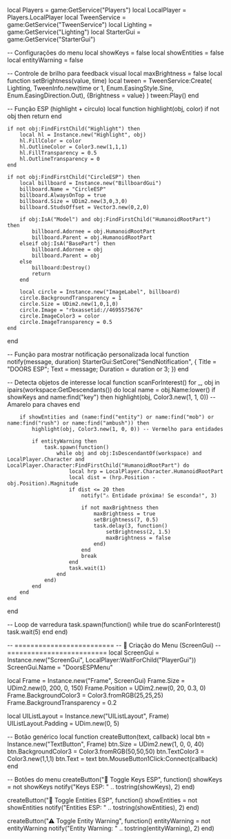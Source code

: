 local Players = game:GetService("Players")
local LocalPlayer = Players.LocalPlayer
local TweenService = game:GetService("TweenService")
local Lighting = game:GetService("Lighting")
local StarterGui = game:GetService("StarterGui")

-- Configurações do menu
local showKeys = false
local showEntities = false
local entityWarning = false

-- Controle de brilho para feedback visual
local maxBrightness = false
local function setBrightness(value, time)
    local tween = TweenService:Create(
        Lighting,
        TweenInfo.new(time or 1, Enum.EasingStyle.Sine, Enum.EasingDirection.Out),
        {Brightness = value}
    )
    tween:Play()
end

-- Função ESP (highlight + círculo)
local function highlight(obj, color)
    if not obj then return end

    if not obj:FindFirstChild("Highlight") then
        local hl = Instance.new("Highlight", obj)
        hl.FillColor = color
        hl.OutlineColor = Color3.new(1,1,1)
        hl.FillTransparency = 0.5
        hl.OutlineTransparency = 0
    end

    if not obj:FindFirstChild("CircleESP") then
        local billboard = Instance.new("BillboardGui")
        billboard.Name = "CircleESP"
        billboard.AlwaysOnTop = true
        billboard.Size = UDim2.new(3,0,3,0)
        billboard.StudsOffset = Vector3.new(0,2,0)

        if obj:IsA("Model") and obj:FindFirstChild("HumanoidRootPart") then
            billboard.Adornee = obj.HumanoidRootPart
            billboard.Parent = obj.HumanoidRootPart
        elseif obj:IsA("BasePart") then
            billboard.Adornee = obj
            billboard.Parent = obj
        else
            billboard:Destroy()
            return
        end

        local circle = Instance.new("ImageLabel", billboard)
        circle.BackgroundTransparency = 1
        circle.Size = UDim2.new(1,0,1,0)
        circle.Image = "rbxassetid://4695575676"
        circle.ImageColor3 = color
        circle.ImageTransparency = 0.5
    end
end

-- Função para mostrar notificação personalizada
local function notify(message, duration)
    StarterGui:SetCore("SendNotification", {
        Title = "DOORS ESP";
        Text = message;
        Duration = duration or 3;
    })
end

-- Detecta objetos de interesse
local function scanForInterest()
    for _, obj in ipairs(workspace:GetDescendants()) do
        local name = obj.Name:lower()
        if showKeys and name:find("key") then
            highlight(obj, Color3.new(1, 1, 0)) -- Amarelo para chaves
        end

        if showEntities and (name:find("entity") or name:find("mob") or name:find("rush") or name:find("ambush")) then
            highlight(obj, Color3.new(1, 0, 0)) -- Vermelho para entidades

            if entityWarning then
                task.spawn(function()
                    while obj and obj:IsDescendantOf(workspace) and LocalPlayer.Character and LocalPlayer.Character:FindFirstChild("HumanoidRootPart") do
                        local hrp = LocalPlayer.Character.HumanoidRootPart
                        local dist = (hrp.Position - obj.Position).Magnitude
                        if dist <= 20 then
                            notify("⚠ Entidade próxima! Se esconda!", 3)

                            if not maxBrightness then
                                maxBrightness = true
                                setBrightness(7, 0.5) 
                                task.delay(3, function()
                                    setBrightness(2, 1.5) 
                                    maxBrightness = false
                                end)
                            end
                            break
                        end
                        task.wait(1)
                    end
                end)
            end
        end
    end
end

-- Loop de varredura
task.spawn(function()
    while true do
        scanForInterest()
        task.wait(5)
    end
end)

-- =========================
-- 📌 Criação do Menu (ScreenGui)
-- =========================
local ScreenGui = Instance.new("ScreenGui", LocalPlayer:WaitForChild("PlayerGui"))
ScreenGui.Name = "DoorsESPMenu"

local Frame = Instance.new("Frame", ScreenGui)
Frame.Size = UDim2.new(0, 200, 0, 150)
Frame.Position = UDim2.new(0, 20, 0.3, 0)
Frame.BackgroundColor3 = Color3.fromRGB(25,25,25)
Frame.BackgroundTransparency = 0.2

local UIListLayout = Instance.new("UIListLayout", Frame)
UIListLayout.Padding = UDim.new(0, 5)

-- Botão genérico
local function createButton(text, callback)
    local btn = Instance.new("TextButton", Frame)
    btn.Size = UDim2.new(1, 0, 0, 40)
    btn.BackgroundColor3 = Color3.fromRGB(50,50,50)
    btn.TextColor3 = Color3.new(1,1,1)
    btn.Text = text
    btn.MouseButton1Click:Connect(callback)
end

-- Botões do menu
createButton("🔑 Toggle Keys ESP", function()
    showKeys = not showKeys
    notify("Keys ESP: " .. tostring(showKeys), 2)
end)

createButton("👻 Toggle Entities ESP", function()
    showEntities = not showEntities
    notify("Entities ESP: " .. tostring(showEntities), 2)
end)

createButton("⚠ Toggle Entity Warning", function()
    entityWarning = not entityWarning
    notify("Entity Warning: " .. tostring(entityWarning), 2)
end)
